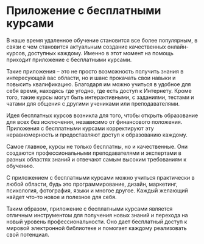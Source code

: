 <h1>Приложение с бесплатными курсами</h1>

В наше время удаленное обучение становится все более популярным, в связи с чем становится актуальным создание качественных онлайн-курсов, доступных каждому. Именно в этот момент на помощь приходит приложение с бесплатными курсами.

Такие приложения – это не просто возможность получить знания в интересующей вас области, но и шанс прокачать свои навыки и повысить квалификацию. Благодаря им можно учиться в удобное для себя время, находясь где угодно, где есть доступ к Интернету. Кроме того, такие курсы могут быть интерактивными, с заданиями, тестами и чатами для общения с другими учениками или преподавателями.

Идея бесплатных курсов возникла для того, чтобы открыть образование для всех без исключения, независимо от финансового положения. Приложения с бесплатными курсами корректируют эту неравномерность и предоставляют доступ к образованию каждому.

Самое главное, курсы не только бесплатны, но и качественные. Они создаются профессиональными преподавателями и экспертами в разных областях знаний и отвечают самым высоким требованиям к обучению.

С приложением с бесплатными курсами можно учиться практически в любой области, будь это программирование, дизайн, маркетинг, психология, фотография, языки и многое другое. Каждый желающий найдет что-то новое и полезное для себя.

Таким образом, приложение с бесплатными курсами является отличным инструментом для получения новых знаний и перехода на новый уровень профессиональности. Оно дает бесплатный доступ к мировой электронной библиотеке и помогает каждому реализовать свой потенциал.
